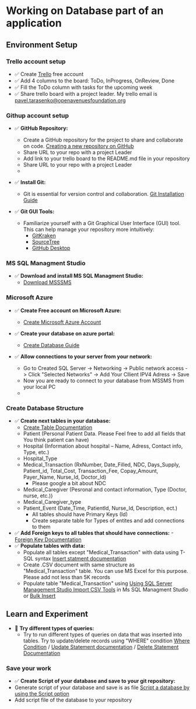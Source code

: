 # Working on Database part of an application

## Environment Setup

### Trello account setup
- ✅ Create [Trello](https://trello.com) free account
- ✅ Add 4 columns to the board: ToDo, InProgress, OnReview, Done
- ✅ Fill the ToDo column with tasks for the upcoming week
- ✅ Share trello board with a project leader. My trello email is pavel.tarasenko@openavenuesfoundation.org

### Githup account setup 

- ✅ **GitHub Repository:**
  - Create a GitHub repository for the project to share and collaborate on code. [Creating a new repository on GitHub](https://docs.github.com/en/github/getting-started-with-github/create-a-repo)
  - Share URL to your repo with a project Leader
  - Add link to your trello board to the README.md file in your repository
  - Share URL to your repo with a project Leader
  - 
- ✅ **Install Git:**
  - Git is essential for version control and collaboration. [Git Installation Guide](https://git-scm.com/book/en/v2/Getting-Started-Installing-Git)
  
- ✅ **Git GUI Tools:**
  - Familiarize yourself with a Git Graphical User Interface (GUI) tool. This can help manage your repository more intuitively:
    - [GitKraken](https://www.gitkraken.com/)
    - [SourceTree](https://www.sourcetreeapp.com/)
    - [GitHub Desktop](https://desktop.github.com/)

### MS SQL Managment Studio
- ✅ **Download and install MS SQL Managment Studio:**
  - [Download MSSSMS](https://learn.microsoft.com/en-us/sql/ssms/download-sql-server-management-studio-ssms?view=sql-server-ver16)
### Microsoft Azure

- ✅ **Create Free account on Microsoft Azure:**
  - [Create Microsoft Azure Account](https://azure.microsoft.com/en-us/free/search/?ef_id=_k_CjwKCAiA3JCvBhA8EiwA4kujZlcV3PeCVBMhh40DrXbyPy4Q154I2aB_jDyZKF3M13o_YelN6cLf-BoC8rQQAvD_BwE_k_&OCID=AIDcmmfq865whp_SEM__k_CjwKCAiA3JCvBhA8EiwA4kujZlcV3PeCVBMhh40DrXbyPy4Q154I2aB_jDyZKF3M13o_YelN6cLf-BoC8rQQAvD_BwE_k_&gad_source=1&gclid=CjwKCAiA3JCvBhA8EiwA4kujZlcV3PeCVBMhh40DrXbyPy4Q154I2aB_jDyZKF3M13o_YelN6cLf-BoC8rQQAvD_BwE)

- ✅ **Create your database on azure portal:**
  - [Create Database Guide](https://learn.microsoft.com/en-us/azure/azure-sql/database/single-database-create-quickstart?view=azuresql&tabs=azure-portal)

- ✅ **Allow connections to your server from your network:**
  - Go to Created SQL Server -> Networking -> Public network access -> Click "Selected Networks" -> Add Your Cllient IPV4 Adress -> Save
  - Now you are ready to connect to your database from MSSMS from your local PC
  - 
### Create Database Structure
- ✅ **Create next tables in your database:**
  - [Create Table Documentation](https://learn.microsoft.com/en-us/sql/t-sql/statements/create-table-transact-sql?view=sql-server-ver16) 
  - Patient (Personal Patient Data. Please Feel free to add all fields that You think patient can have)
  - Hospital (Information about hospital – Name, Adress, Contact info, Type, etc.)
  -	Hospital_Type
  - Medical_Transaction (RxNumber, Date_Filled, NDC, Days_Supply, Patient_id, Total_Cost, Transaction_Fee, Copay_Amount, Payer_Name, Nurse_Id, Doctor_Id)
     - Please google a bit about NDC
  -	Medical_Caregiver (Pesronal and contact information, Type (Doctor, nurse, etc.))
  - Medical_Caregiver_type
  -	Patient_Event (Date_Time, PatientId, Nurse_Id, Description, ect.)
     - All tables should have Primary Keys (Id)
     - Create separate table for Types of entites and add connections to them	
- ✅ **Add Foreign keys to all tables that should have connections:**
  -[Foreign Key Documentation](https://learn.microsoft.com/en-us/sql/relational-databases/tables/create-foreign-key-relationships?view=sql-server-ver16)
- ✅ **Populate tables with data:**
  - Populate all tables except "Medical_Transaction" with data using T-SQL syntax [Insert statment documentation](https://learn.microsoft.com/en-us/sql/t-sql/statements/insert-transact-sql?view=sql-server-ver16)
  - Create .CSV document with same structure as "Medical_Transaction" table. You can use MS Excel for this purpose. Please add not less than 5K records
  - Populate table "Medical_Transaction" using [Using SQL Server Management Studio Import CSV Tools](https://learn.microsoft.com/en-us/sql/relational-databases/import-export/import-flat-file-wizard?view=sql-server-ver16) in Ms SQL Managment Studio or [Bulk Insert](https://learn.microsoft.com/en-us/sql/t-sql/statements/bulk-insert-transact-sql?view=sql-server-ver16)

## Learn and Experiment

- 🌟 **Try different types of queries:**
  - Try to run different types of queries on data that was inserted into tables. Try to update/delete records using "WHERE" condition [Where Condition](https://learn.microsoft.com/en-us/sql/t-sql/queries/where-transact-sql?view=sql-server-ver16) / [Update Statement documentation](https://learn.microsoft.com/en-us/sql/t-sql/queries/update-transact-sql?view=sql-server-ver16) / [Delete Statement Documentation](https://learn.microsoft.com/en-us/sql/t-sql/statements/delete-transact-sql?view=sql-server-ver16)

### Save your work
- ✅ **Create Script of your database and save to your git repository:**
- Generate script of your database and save is as file [Script a database by using the Script option](https://learn.microsoft.com/en-us/sql/ssms/tutorials/scripting-ssms?view=sql-server-ver16#script-a-database-by-using-the-script-option)
- Add script file of the database to your repository 
